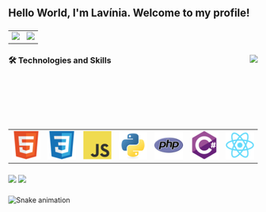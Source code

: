 <h2 align="left">Hello World, I'm Lavínia. Welcome to my profile!</h2>

###

<table>
  <tr>
    <td>
      <a href="https://github.com/v1ih">
        <img height="180em" src="https://github-readme-stats.vercel.app/api?username=v1ih&show_icons=true&theme=tokyonight&include_all_commits=true&count_private=true"/>
      </a>
    </td>
    <td>
      <a href="https://github.com/v1ih">
        <img height="180em" src="https://github-readme-stats.vercel.app/api/top-langs/?username=v1ih&layout=compact&langs_count=6&theme=tokyonight"/>
      </a>
    </td>
  </tr>
</table>

###

<img align="right" height="150" src="https://media0.giphy.com/media/v1.Y2lkPTc5MGI3NjExbTVkZHk1ZXV6aDd4MXl6a3AwY2RuY3h5cXk0dWhkdnJqbG9zY3M2bCZlcD12MV9pbnRlcm5hbF9naWZfYnlfaWQmY3Q9Zw/3oKIPnAiaMCws8nOsE/giphy.gif"  />

### 🛠️ Technologies and Skills

<table>
  <tr>
    <td><img src="https://raw.githubusercontent.com/devicons/devicon/master/icons/html5/html5-original.svg" width="80" alt="HTML5"></td>
    <td><img src="https://raw.githubusercontent.com/devicons/devicon/master/icons/css3/css3-original.svg" width="80" alt="CSS3"></td>
    <td><img src="https://raw.githubusercontent.com/devicons/devicon/master/icons/javascript/javascript-original.svg" width="80" alt="JavaScript"></td>
    <td><img src="https://raw.githubusercontent.com/devicons/devicon/master/icons/python/python-original.svg" width="80" alt="Python"></td>
    <td><img src="https://raw.githubusercontent.com/devicons/devicon/master/icons/php/php-original.svg" width="80" alt="PHP"></td>
    <td><img src="https://raw.githubusercontent.com/devicons/devicon/master/icons/csharp/csharp-original.svg" width="80" alt="C#"></td>
    <td><img src="https://raw.githubusercontent.com/devicons/devicon/master/icons/react/react-original.svg" width="80" alt="React"></td>
  </tr>
</table>

###

<div> 
  <a href="mailto:freelancejobslfn@gmail.com"><img src="https://img.shields.io/badge/-Gmail-%23333?style=for-the-badge&logo=gmail&logoColor=white" target="_blank"></a>
  <a href="https://www.linkedin.com/in/laviniaferraz-v1ih/" target="_blank"><img src="https://img.shields.io/badge/-LinkedIn-%230077B5?style=for-the-badge&logo=linkedin&logoColor=white" target="_blank"></a> 
</div>

###

<picture>
  <source media="(prefers-color-scheme: dark)" srcset="https://raw.githubusercontent.com/v1ih/v1ih/output/snake.svg" />
  <source media="(prefers-color-scheme: light)" srcset="https://raw.githubusercontent.com/v1ih/v1ih/output/snake.svg" />
  <img src="https://raw.githubusercontent.com/v1ih/v1ih/output/snake.svg" alt="Snake animation" />
</picture>

